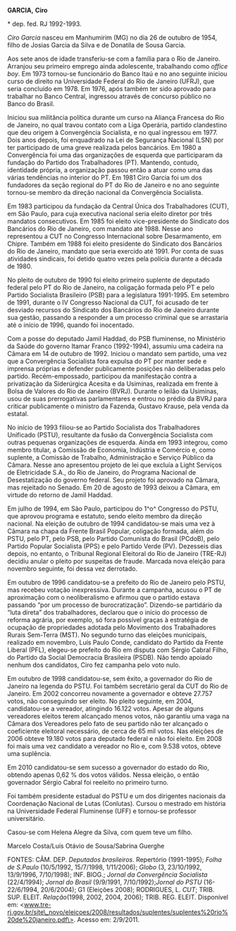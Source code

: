 **GARCIA,** **Ciro**

\* dep. fed. RJ 1992-1993.

*Ciro Garcia* nasceu em Manhumirim (MG) no dia 26 de outubro de 1954,
filho de Josias Garcia da Silva e de Donatila de Sousa Garcia.

Aos sete anos de idade transferiu-se com a família para o Rio de
Janeiro. Arranjou seu primeiro emprego ainda adolescente, trabalhando
como *office boy*. Em 1973 tornou-se funcionário do Banco Itaú e no ano
seguinte iniciou curso de direito na Universidade Federal do Rio de
Janeiro (UFRJ), que seria concluído em 1978. Em 1976, após também ter
sido aprovado para trabalhar no Banco Central, ingressou através de
concurso público no Banco do Brasil.

Iniciou sua militância política durante um curso na Aliança Francesa do
Rio de Janeiro, no qual travou contato com a Liga Operária, partido
clandestino que deu origem à Convergência Socialista, e no qual
ingressou em 1977. Dois anos depois, foi enquadrado na Lei de Segurança
Nacional (LSN) por ter participado de uma greve realizada pelos
bancários. Em 1980 a Convergência foi uma das organizações de esquerda
que participaram da fundação do Partido dos Trabalhadores (PT).
Mantendo, contudo, identidade própria, a organização passou então a
atuar como uma das várias tendências no interior do PT. Em 1981 Ciro
Garcia foi um dos fundadores da seção regional do PT do Rio de Janeiro e
no ano seguinte tornou-se membro da direção nacional da Convergência
Socialista.

Em 1983 participou da fundação da Central Única dos Trabalhadores (CUT),
em São Paulo, para cuja executiva nacional seria eleito diretor por três
mandatos consecutivos. Em 1985 foi eleito vice-presidente do Sindicato
dos Bancários do Rio de Janeiro, com mandato até 1988. Nesse ano
representou a CUT no Congresso Internacional sobre Desarmamento, em
Chipre. Também em 1988 foi eleito presidente do Sindicato dos Bancários
do Rio de Janeiro, mandato que seria exercido até 1991. Por conta de
suas atividades sindicais, foi detido quatro vezes pela polícia durante
a década de 1980.

No pleito de outubro de 1990 foi eleito primeiro suplente de deputado
federal pelo PT do Rio de Janeiro, na coligação formada pelo PT e pelo
Partido Socialista Brasileiro (PSB) para a legislatura 1991-1995. Em
setembro de 1991, durante o IV Congresso Nacional da CUT, foi acusado de
ter desviado recursos do Sindicato dos Bancários do Rio de Janeiro
durante sua gestão, passando a responder a um processo criminal que se
arrastaria até o início de 1996, quando foi inocentado.

Com a posse do deputado Jamil Haddad, do PSB fluminense, no Ministério
da Saúde do governo Itamar Franco (1992-1994), assumiu uma cadeira na
Câmara em 14 de outubro de 1992. Iniciou o mandato sem partido, uma vez
que a Convergência Socialista fora expulsa do PT por manter sede e
imprensa próprias e defender publicamente posições não deliberadas pelo
partido. Recém-empossado, participou da manifestação contra a
privatização da Siderúrgica Acesita e da Usiminas, realizada em frente à
Bolsa de Valores do Rio de Janeiro (BVRJ). Durante o leilão da Usiminas,
usou de suas prerrogativas parlamentares e entrou no prédio da BVRJ para
criticar publicamente o ministro da Fazenda, Gustavo Krause, pela venda
da estatal.

No início de 1993 filiou-se ao Partido Socialista dos Trabalhadores
Unificado (PSTU), resultante da fusão da Convergência Socialista com
outras pequenas organizações de esquerda. Ainda em 1993 integrou, como
membro titular, a Comissão de Economia, Indústria e Comércio e, como
suplente, a Comissão de Trabalho, Administração e Serviço Público da
Câmara. Nesse ano apresentou projeto de lei que excluía a Light Serviços
de Eletricidade S.A., do Rio de Janeiro, do Programa Nacional de
Desestatização do governo federal. Seu projeto foi aprovado na Câmara,
mas rejeitado no Senado. Em 20 de agosto de 1993 deixou a Câmara, em
virtude do retorno de Jamil Haddad.

Em julho de 1994, em São Paulo, participou do 1^o^ Congresso do PSTU,
que aprovou programa e estatuto, sendo eleito membro da direção
nacional. Na eleição de outubro de 1994 candidatou-se mais uma vez à
Câmara na chapa da Frente Brasil Popular, coligação formada, além do
PSTU, pelo PT, pelo PSB, pelo Partido Comunista do Brasil (PCdoB), pelo
Partido Popular Socialista (PPS) e pelo Partido Verde (PV). Dezesseis
dias depois, no entanto, o Tribunal Regional Eleitoral do Rio de Janeiro
(TRE-RJ) decidiu anular o pleito por suspeitas de fraude. Marcada nova
eleição para novembro seguinte, foi dessa vez derrotado.

Em outubro de 1996 candidatou-se a prefeito do Rio de Janeiro pelo PSTU,
mas recebeu votação inexpressiva. Durante a campanha, acusou o PT de
aproximação com o neoliberalismo e afirmou que o partido estava passando
“por um processo de burocratização”. Dizendo-se partidário da “luta
direta” dos trabalhadores, declarou que o início do processo de reforma
agrária, por exemplo, só fora possível graças à estratégia de ocupação
de propriedades adotada pelo Movimento dos Trabalhadores Rurais
Sem-Terra (MST). No segundo turno das eleições municipais, realizado em
novembro, Luís Paulo Conde, candidato do Partido da Frente Liberal
(PFL), elegeu-se prefeito do Rio em disputa com Sérgio Cabral Filho, do
Partido da Social Democracia Brasileira (PSDB). Não tendo apoiado nenhum
dos candidatos, Ciro fez campanha pelo voto nulo.

Em outubro de 1998 candidatou-se, sem êxito, a governador do Rio de
Janeiro na legenda do PSTU. Foi também secretário geral da CUT do Rio de
Janeiro. Em 2002 concorreu novamente a governador e obteve 27.757 votos,
não conseguindo ser eleito. No pleito seguinte, em 2004, candidatou-se a
vereador, atingindo 16.122 votos. Apesar de alguns vereadores eleitos
terem alcançado menos votos, não garantiu uma vaga na Câmara dos
Vereadores pelo fato de seu partido não ter alcançado o coeficiente
eleitoral necessário, de cerca de 65 mil votos. Nas eleições de 2006
obteve 19.180 votos para deputado federal e não foi eleito. Em 2008 foi
mais uma vez candidato a vereador no Rio e, com 9.538 votos, obteve uma
suplência.

Em 2010 candidatou-se sem sucesso a governador do estado do Rio, obtendo
apenas 0,62 % dos votos válidos. Nessa eleição, o então governador
Sérgio Cabral foi reeleito no primeiro turno.

Foi também presidente estadual do PSTU e um dos dirigentes nacionais da
Coordenação Nacional de Lutas (Conlutas). Cursou o mestrado em história
na Universidade Federal Fluminense (UFF) e tornou-se professor
universitário.

Casou-se com Helena Alegre da Silva, com quem teve um filho.

Marcelo Costa/Luís Otávio de Sousa/Sabrina Guerghe

FONTES: CÂM. DEP. *Deputados brasileiros*. Repertório (1991-1995);
*Folha de S.Paulo* (10/5/1992, 15/7/1998, 1/11/2006); *Globo* (3,
23/10/1992, 13/9/1996, 7/10/1998); INF. BIOG.; *Jornal da Convergência
Socialista* (22/4/1994); *Jornal do Brasil* (9/9/1991,
7/10/1992);*Jornal do PSTU* (16-22/6/1994, 20/6/2004); G1 (Eleições
2008); RODRIGUES, L. *CUT*; TRIB. SUP. ELEIT. *Relação*(1998, 2002,
2004, 2006); TRIB. REG. ELEIT. Disponível em:
\<www.tre-rj.gov.br/site\_novo/eleicoes/2008/resultados/suplentes/suplentes%20rio%20de%20janeiro.pdf\>.
Acesso em: 2/9/2011.
